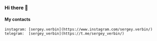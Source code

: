 ### Hi there 👋

#### My contacts
	instagram: [sergey.verbin](https://www.instagram.com/sergey.verbin/)
	telegram:  [sergey_verbin](https://t.me/sergey_verbin/)
